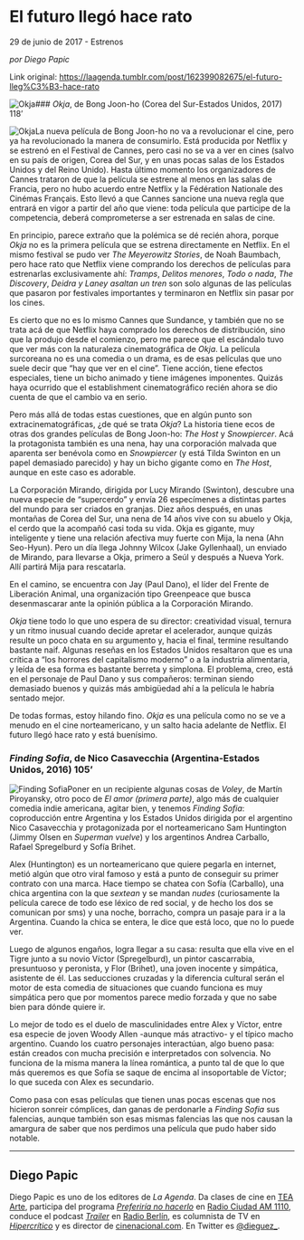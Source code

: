 # El futuro llegó hace rato



29 de junio de 2017 - Estrenos

_por Diego Papic_

Link original: https://laagenda.tumblr.com/post/162399082675/el-futuro-lleg%C3%B3-hace-rato

![Okja](https://64.media.tumblr.com/f748fd0f958188967b719d4e48818121/tumblr_inline_pk05vlho0N1t6q87u_500.jpg)### *Okja*, de Bong Joon-ho (Corea del Sur-Estados Unidos, 2017) 118’

![Okja](https://64.media.tumblr.com/f748fd0f958188967b719d4e48818121/tumblr_inline_pk05vlho0N1t6q87u_400.jpg)La nueva película de Bong Joon-ho no va a revolucionar el cine, pero ya ha revolucionado la manera de consumirlo. Está producida por Netflix y se estrenó en el Festival de Cannes, pero casi no se va a ver en cines (salvo en su país de origen, Corea del Sur, y en unas pocas salas de los Estados Unidos y del Reino Unido). Hasta último momento los organizadores de Cannes trataron de que la película se estrene al menos en las salas de Francia, pero no hubo acuerdo entre Netflix y la Fédération Nationale des Cinémas Français. Esto llevó a que Cannes sancione una nueva regla que entrará en vigor a partir del año que viene: toda película que participe de la competencia, deberá comprometerse a ser estrenada en salas de cine.

En principio, parece extraño que la polémica se dé recién ahora, porque *Okja* no es la primera película que se estrena directamente en Netflix. En el mismo festival se pudo ver *The Meyerowitz Stories*, de Noah Baumbach, pero hace rato que Netflix viene comprando los derechos de películas para estrenarlas exclusivamente ahí: *Tramps*, *Delitos menores*, *Todo o nada*, *The Discovery*, *Deidra y Laney asaltan un tren* son solo algunas de las películas que pasaron por festivales importantes y terminaron en Netflix sin pasar por los cines.

Es cierto que no es lo mismo Cannes que Sundance, y también que no se trata acá de que Netflix haya comprado los derechos de distribución, sino que la produjo desde el comienzo, pero me parece que el escándalo tuvo que ver más con la naturaleza cinematográfica de *Okja*. La película surcoreana no es una comedia o un drama, es de esas películas que uno suele decir que “hay que ver en el cine”. Tiene acción, tiene efectos especiales, tiene un bicho animado y tiene imágenes imponentes. Quizás haya ocurrido que el establishment cinematográfico recién ahora se dio cuenta de que el cambio va en serio.

Pero más allá de todas estas cuestiones, que en algún punto son extracinematográficas, ¿de qué se trata *Okja*? La historia tiene ecos de otras dos grandes películas de Bong Joon-ho: *The Host* y *Snowpiercer*. Acá la protagonista también es una nena, hay una corporación malvada que aparenta ser benévola como en *Snowpiercer* (y está Tilda Swinton en un papel demasiado parecido) y hay un bicho gigante como en *The Host*, aunque en este caso es adorable.

La Corporación Mirando, dirigida por Lucy Mirando (Swinton), descubre una nueva especie de “supercerdo” y envía 26 especímenes a distintas partes del mundo para ser criados en granjas. Diez años después, en unas montañas de Corea del Sur, una nena de 14 años vive con su abuelo y Okja, el cerdo que la acompañó casi toda su vida. Okja es gigante, muy inteligente y tiene una relación afectiva muy fuerte con Mija, la nena (Ahn Seo-Hyun). Pero un día llega Johnny Wilcox (Jake Gyllenhaal), un enviado de Mirando, para llevarse a Okja, primero a Seúl y después a Nueva York. Allí partirá Mija para rescatarla.

En el camino, se encuentra con Jay (Paul Dano), el líder del Frente de Liberación Animal, una organización tipo Greenpeace que busca desenmascarar ante la opinión pública a la Corporación Mirando.



*Okja* tiene todo lo que uno espera de su director: creatividad visual, ternura y un ritmo inusual cuando decide apretar el acelerador, aunque quizás resulte un poco chata en su argumento y, hacia el final, termine resultando bastante naif. Algunas reseñas en los Estados Unidos resaltaron que es una crítica a “los horrores del capitalismo moderno” o a la industria alimentaria, y leída de esa forma es bastante berreta y simplona. El problema, creo, está en el personaje de Paul Dano y sus compañeros: terminan siendo demasiado buenos y quizás más ambigüedad ahí a la película le habría sentado mejor.

De todas formas, estoy hilando fino. *Okja* es una película como no se ve a menudo en el cine norteamericano, y un salto hacia adelante de Netflix. El futuro llegó hace rato y está buenísimo.

### *Finding Sofia*, de Nico Casavecchia (Argentina-Estados Unidos, 2016) 105’

![Finding Sofia](https://64.media.tumblr.com/85d4d7b9109cb23bd1ff007ea37cbc14/tumblr_inline_pk05vmrdCw1t6q87u_400.jpg)Poner en un recipiente algunas cosas de *Voley*, de Martín Piroyansky, otro poco de *El amor (primera parte)*, algo más de cualquier comedia indie americana, agitar bien, y tenemos *Finding Sofia*: coproducción entre Argentina y los Estados Unidos dirigida por el argentino Nico Casavecchia y protagonizada por el norteamericano Sam Huntington (Jimmy Olsen en *Superman vuelve*) y los argentinos Andrea Carballo, Rafael Spregelburd y Sofía Brihet.

Alex (Huntington) es un norteamericano que quiere pegarla en internet, metió algún que otro viral famoso y está a punto de conseguir su primer contrato con una marca. Hace tiempo se chatea con Sofía (Carballo), una chica argentina con la que *sextean* y se mandan *nudes* (curiosamente la película carece de todo ese léxico de red social, y de hecho los dos se comunican por sms) y una noche, borracho, compra un pasaje para ir a la Argentina. Cuando la chica se entera, le dice que está loco, que no lo puede ver.

Luego de algunos engaños, logra llegar a su casa: resulta que ella vive en el Tigre junto a su novio Víctor (Spregelburd), un pintor cascarrabia, presuntuoso y peronista, y Flor (Brihet), una joven inocente y simpática, asistente de él. Las seducciones cruzadas y la diferencia cultural serán el motor de esta comedia de situaciones que cuando funciona es muy simpática pero que por momentos parece medio forzada y que no sabe bien para dónde quiere ir.

Lo mejor de todo es el duelo de masculinidades entre Alex y Víctor, entre esa especie de joven Woody Allen -aunque más atractivo- y el típico macho argentino. Cuando los cuatro personajes interactúan, algo bueno pasa: están creados con mucha precisión e interpretados con solvencia. No funciona de la misma manera la línea romántica, a punto tal de que lo que más queremos es que Sofía se saque de encima al insoportable de Víctor; lo que suceda con Alex es secundario.

Como pasa con esas películas que tienen unas pocas escenas que nos hicieron sonreir cómplices, dan ganas de perdonarle a *Finding Sofia* sus falencias, aunque también son esas mismas falencias las que nos causan la amargura de saber que nos perdimos una película que pudo haber sido notable.

  




---

 Diego Papic
------------

 Diego Papic es uno de los editores de *La Agenda*. Da clases de cine en [TEA Arte](http://tea-arte.com.ar/), participa del programa *[Preferiría no hacerlo](http://preferiria-no-hacerlo.tumblr.com/)* en [Radio Ciudad AM 1110](http://www.buenosaires.gob.ar/radiociudad), conduce el podcast *[Trailer](http://www.radioberlin.com.ar/programas/trailer)* en [Radio Berlín](http://www.radioberlin.com.ar/), es columnista de TV en *[Hipercrítico](http://hipercritico.com/)* y es director de [cinenacional.com](http://www.cinenacional.com/). En Twitter es [@dieguez\_](https://twitter.com/dieguez_). 

